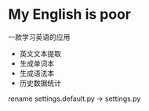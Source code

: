 # My English is poor
一款学习英语的应用

- 英文文本提取
- 生成单词本
- 生成语法本
- 历史数据统计

rename settings.default.py -> settings.py